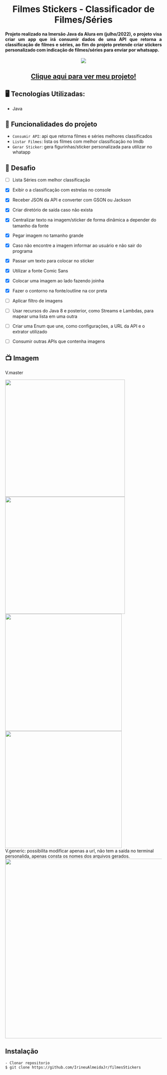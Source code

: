 <h1 align="center">Filmes Stickers - Classificador de Filmes/Séries</h1>
<h4 align="justify">Projeto realizado na Imersão Java da Alura em (julho/2022), o projeto visa criar um app que irá consumir dados de uma API que retorna a classificação de filmes e séries, ao fim do projeto pretende criar stickers personalizado com indicação de filmes/séries para enviar por whatsapp. </h4>

<p align="center">
<img src="http://img.shields.io/static/v1?label=STATUS&message=EM%20DESENVOLVIMENTO&color=GREEN&style=for-the-badge"/>
</p>

<h2 align="center"><a href="">Clique aqui para ver meu projeto!</a></h2>

## 🖥️ Tecnologías Utilizadas:

- Java </br>

## :hammer: Funcionalidades do projeto

- `Consumir API`: api que retorna filmes e séries melhores classificados
- `Listar Filmes`: lista os filmes com melhor classificação no Imdb
- `Gerar Sticker`: gera figurinhas/sticker personalizada para utilizar no whatapp


## 🎯 Desafio
- [ ] Lista Séries com melhor classificação
- [x] Exibir o a classificação com estrelas no console
- [x] Receber JSON da API e converter com GSON ou Jackson
- [x] Criar diretório de saída caso não exista
- [x] Centralizar texto na imagem/sticker de forma dinâmica a depender do tamanho da fonte
- [x] Pegar imagem no tamanho grande
- [x] Caso não encontre a imagem informar ao usuário e não sair do programa
- [x] Passar um texto para colocar no sticker
- [x] Utilizar a fonte Comic Sans
- [x] Colocar uma imagem ao lado fazendo joinha
- [x] Fazer o contorno na fonte/outline na cor preta
- [ ] Aplicar filtro de imagens
- [ ] Usar recursos do Java 8 e posterior, como Streams e Lambdas, para mapear uma lista em uma outra
- [ ] Criar uma Enum que une, como configurações, a URL da API e o extrator utilizado
- [ ] Consumir outras APIs que contenha imagens


## 📺 Imagem
V.master
<div>
  <img src="https://github.com/IrineuAlmeidaJr/filmesStickers/blob/master/sampleImg/javaAlura1.jpg?raw=true" width="385" height="375" />
  <img src="https://github.com/IrineuAlmeidaJr/filmesStickers/blob/master/sampleImg/javaAlura2.jpg?raw=true" width="385" height="375" />
</div>
<div>
  <img src="https://github.com/IrineuAlmeidaJr/filmesStickers/blob/master/sampleImg/javaAlura3.jpg?raw=true" width="375" />
  <img src="https://github.com/IrineuAlmeidaJr/filmesStickers/blob/master/sampleImg/javaAlura4.jpeg?raw=true" width="375" />
</div>
V.generic: possibilita modificar apenas a url, não tem a saída no terminal personalida, apenas consta os nomes dos arquivos gerados.
<div>
  <img src="https://github.com/IrineuAlmeidaJr/filmesStickers/blob/generic/sampleImg/javaAlura5.png?raw=true" width="575" />
</div>
 
 
 
## Instalação

    - Clonar repositorio
    $ git clone https://github.com/IrineuAlmeidaJr/filmesStickers

